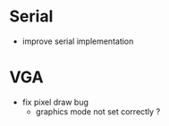 # Serial

- improve serial implementation

# VGA

- fix pixel draw bug
  - graphics mode not set correctly ?
